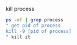 kill process
```sh
ps -ef | grep process
" get pid of process
kill -9 [pid of process]
" kill it
```
